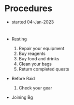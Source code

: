 # Procedures
- started 04-Jan-2023

# 
- Resting
    1. Repair your equipment
    2. Buy reagents
    3. Buy food and drinks
    4. Clean your bags
    5. Return completed quests

- Before Raid
    1. Check your gear


- Joining Bg